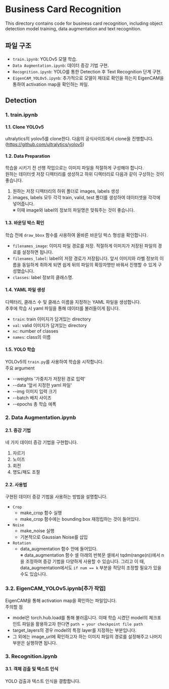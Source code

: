 # Business Card Recognition

This directory contains code for business card recognition, including object detection model training, data augmentation and text recognition.

## 파일 구조

- `train.ipynb`:  YOLOv5 모델 학습.
- `Data Augmentation.ipynb`: 데이터 증강 기법 구현.
- `Recognition.ipynb`: YOLO를 통한 Detection 후 Text Recognition 단계 구현.
- `EigenCAM_YOLOv5.ipynb`: 추가적으로 모델이 제대로 확인을 하는지 EigenCAM을 통하여 activation map을 확인하는 파일.

## Detection

### 1. train.ipynb

#### 1.1. Clone YOLOv5

ultralytics의 yolov5를 clone한다. 다음의 공식사이트에서 clone을 진행합니다.
<br/> (https://github.com/ultralytics/yolov5)

#### 1.2. Data Preparation

학습을 시키기 전 선행 작업으로는 이미지 파일을 적절하게 구성해야 합니다.
<br/> 원하는 데이터셋 저장 디렉터리를 생성하고 하위 디렉터리로 다음과 같이 구상하는 것이 좋습니다.
1. 원하는 저장 디렉터리의 하위 폴더로 images, labels 생성
2. images, labels 모두 각각 train, valid, test 폴더를 생성하여 데이터셋을 각각에 넣어줍니다.
<br/> ※ 이때 image와 label의 정보의 파일명은 맞춰주는 것이 좋습니다.
#### 1.3. 바운딩 박스 확인

학습 전에 `draw_bbox` 함수를 사용하여 올바른 바운딩 박스 형성을 확인합니다.
- `filenames_image`: 이미지 파일 경로를 저장. 적절하게 이미지가 저장된 파일의 경로를 설정하면 됩니다.
- `filenames_label`: label의 저장 경로가 저장됩니다. 앞서 이미지와 라벨 정보의 이름을 동일하게 취하게 되면 쉽게 뒤의 파일의 확장자명만 바꿔서 진행할 수 있게 구성했습니다.
- `classes`: label 정보의 클래스명.

#### 1.4. YAML 파일 생성

디렉터리, 클래스 수 및 클래스 이름을 지정하는 YAML 파일을 생성합니다.
<br> 추후에 학습 시 yaml 파일을 통해 데이터를 불러들이게 됩니다. 
  - `train`: train 이미지가 담겨있는 directory
  - `val`: valid 이미지가 담겨있는 directory
  - `nc`: number of classes
  - `names`: class의 이름

#### 1.5. YOLO 학습

YOLOv5의 `train.py`를 사용하여 학습을 시작합니다.
<br> 주요 argument
- --weights '가중치가 저장된 경로 입력'
- --data '앞서 지정한 yaml 파일'
- --img 이미지 입력 크기
- --batch 배치 사이즈
- --epochs 총 학습 에폭

### 2. Data Augmentation.ipynb

#### 2.1. 증강 기법

네 가지 데이터 증강 기법을 구현합니다.
1. 자르기
2. 노이즈
3. 회전
4. 명도/채도 조절

#### 2.2. 사용법

구현된 데이터 증강 기법을 사용하는 방법을 설명합니다.
- `Crop`
  -  make_crop 함수 실행
  -  make_crop 함수에는 bounding box 재정립하는 것이 들어있다.
-  `Noise`
    - make_noise 실행
    - 기본적으로 Gaussian Noise를 삽입
- `Rotation`
  - data_augmentation 함수 안에 들어있다.
<br> ※ data_augmentation 함수 셀 아래의 반복문 셀에서 tqdm(range(n))에서 n을 조정하여 증강 기법을 다양하게 사용할 수 있습니다. 그리고 이 때, data_augmentation에서도 `if num == k` 부분을 적당히 조정할 필요가 있을 수도 있습니다.
### 3.2. EigenCAM_YOLOv5.ipynb[추가 작업]

EigenCAM을 통해 activation map을 확인하는 파일입니다. 
<br> 주의할 점
- model은 torch.hub.load를 통해 불러옵니다. 이때 학습 시켰던 model의 체크포인트 파일을 활용하고자 한다면 `path = your checkpoint file path`
- target_layers의 경우 model의 특정 layer를 지정하는 부분입니다.
- 그 외에는 image_url에 확인하고자 하는 이미지 파일의 경로를 설정해주고 나머지 부분은 실행하면 됩니다.
 
### 3. Recognition.ipynb

#### 3.1. 객체 검출 및 텍스트 인식

YOLO 검출과 텍스트 인식을 결합합니다.
